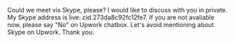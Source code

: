 Could we meet vis Skype, please? I would like to discuss with you in private. My Skype address is live:.cid.273da8c92fc12fe7. If you are not avaliable now, please say "No" on Upwork chatbox. Let's avoid mentioning about Skype on Upwork. Thank you.

